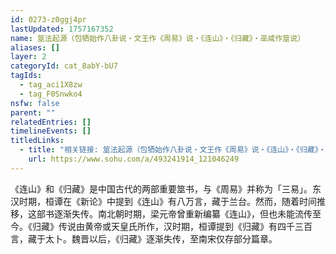 ```yaml
---
id: 0273-z0ggj4pr
lastUpdated: 1757167352
name: 筮法起源（包牺始作八卦说・文王作《周易》说・《连山》・《归藏》・巫咸作筮说）
aliases: []
layer: 2
categoryId: cat_8abY-bU7
tagIds:
  - tag_aci1X8zw
  - tag_F0Snwko4
nsfw: false
parent: ""
relatedEntries: []
timelineEvents: []
titledLinks:
  - title: "相关链接: 筮法起源（包牺始作八卦说・文王作《周易》说・《连山》・《归藏》・巫咸作筮说）"
    url: https://www.sohu.com/a/493241914_121046249
---
```


《连山》和《归藏》是中国古代的两部重要筮书，与《周易》并称为「三易」。东汉时期，桓谭在《新论》中提到《连山》有八万言，藏于兰台。然而，随着时间推移，这部书逐渐失传。南北朝时期，梁元帝曾重新编纂《连山》，但也未能流传至今。《归藏》传说由黄帝或天皇氏所作，汉时期，桓谭提到《归藏》有四千三百言，藏于太卜。魏晋以后，《归藏》逐渐失传，至南宋仅存部分篇章。